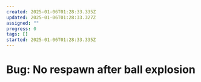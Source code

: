```yaml
---
created: 2025-01-06T01:28:33.335Z
updated: 2025-01-06T01:28:33.327Z
assigned: ""
progress: 0
tags: []
started: 2025-01-06T01:28:33.335Z
---
```


# Bug: No respawn after ball explosion
